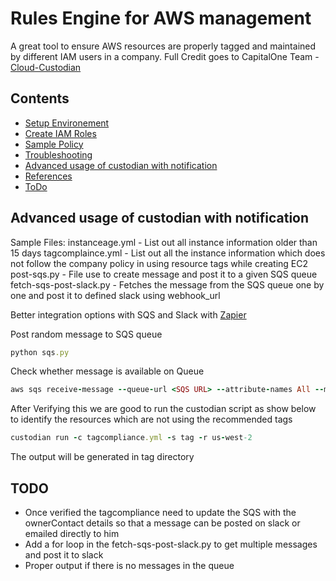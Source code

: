 Rules Engine for AWS management
===============================
A great tool to ensure AWS resources are properly tagged and maintained by different IAM users in a company.
Full Credit goes to CapitalOne Team - [Cloud-Custodian](https://github.com/capitalone/cloud-custodian)

## Contents
* [Setup Environement](#setup-environment)
* [Create IAM Roles](#create-iam-roles)
* [Sample Policy](#sample-policy)
* [Troubleshooting](#troubleshooting)
* [Advanced usage of custodian with notification](#advaned-usage-of-custodian-with-notification)
* [References](#references)
* [ToDo](#todo)
## 


## Advanced usage of custodian with notification
Sample Files:
instanceage.yml - List out all instance information older than 15 days
tagcomplaince.yml - List out all the instance information which does not follow the company policy in using resource tags while creating EC2
post-sqs.py - File use to create message and post it to a given SQS queue
fetch-sqs-post-slack.py - Fetches the message from the SQS queue one by one and post it to defined slack using webhook_url


Better integration options with SQS and Slack with [Zapier](https://zapier.com/zapbook/amazon-sqs/slack/)

Post random message to SQS queue
````ruby
python sqs.py
````

Check whether message is available on Queue
````ruby
aws sqs receive-message --queue-url <SQS URL> --attribute-names All --message-attribute-names All --max-number-of-messages 10
````

After Verifying this we are good to run the custodian script as show below to identify the resources which are not using the recommended tags
````ruby
custodian run -c tagcompliance.yml -s tag -r us-west-2
````

The output will be generated in tag directory 

## TODO
- Once verified the tagcompliance need to update the SQS with the ownerContact details so that a message can be posted on slack or emailed directly to him
- Add a for loop in the fetch-sqs-post-slack.py to get multiple messages and post it to slack
- Proper output if there is no messages in the queue

